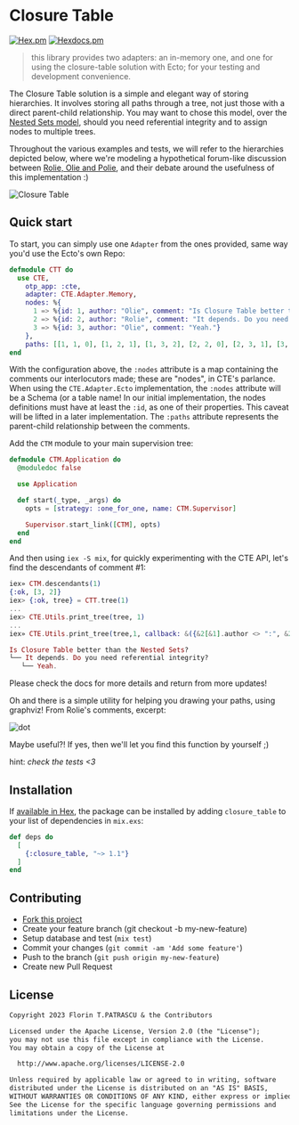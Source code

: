 # Closure Table

[![Hex.pm](https://img.shields.io/hexpm/dt/closure_table.svg?maxAge=2592000)](https://hex.pm/packages/closure_table)
[![Hexdocs.pm](https://img.shields.io/badge/api-hexdocs-brightgreen.svg)](https://hexdocs.pm/closure_table)

> this library provides two adapters: an in-memory one, and one for using the closure-table solution with Ecto; for your testing and development convenience.

The Closure Table solution is a simple and elegant way of storing hierarchies. It involves storing all paths through a tree, not just those with a direct parent-child relationship. You may want to chose this model, over the [Nested Sets model](https://en.wikipedia.org/wiki/Nested_set_model), should you need referential integrity and to assign nodes to multiple trees.

Throughout the various examples and tests, we will refer to the hierarchies depicted below, where we're modeling a hypothetical forum-like discussion between [Rolie, Olie and Polie](https://www.youtube.com/watch?v=LTkmaE_QWMQ), and their debate around the usefulness of this implementation :)

![Closure Table](assets/closure_table.png)

## Quick start

To start, you can simply use one `Adapter` from the ones provided, same way you'd use the Ecto's own Repo:

```elixir
defmodule CTT do
  use CTE,
    otp_app: :cte,
    adapter: CTE.Adapter.Memory,
    nodes: %{
      1 => %{id: 1, author: "Olie", comment: "Is Closure Table better than the Nested Sets?"},
      2 => %{id: 2, author: "Rolie", comment: "It depends. Do you need referential integrity?"},
      3 => %{id: 3, author: "Olie", comment: "Yeah."}
    },
    paths: [[1, 1, 0], [1, 2, 1], [1, 3, 2], [2, 2, 0], [2, 3, 1], [3, 3, 0]]
end
```

With the configuration above, the `:nodes` attribute is a map containing the comments our interlocutors made; these are "nodes", in CTE's parlance. When using the `CTE.Adapter.Ecto` implementation, the `:nodes` attribute will be a Schema (or a table name! In our initial implementation, the nodes definitions must have at least the `:id`, as one of their properties. This caveat will be lifted in a later implementation. The `:paths` attribute represents the parent-child relationship between the comments.

Add the `CTM` module to your main supervision tree:

```elixir
defmodule CTM.Application do
  @moduledoc false

  use Application

  def start(_type, _args) do
    opts = [strategy: :one_for_one, name: CTM.Supervisor]

    Supervisor.start_link([CTM], opts)
  end
end
```

And then using `iex -S mix`, for quickly experimenting with the CTE API, let's find the descendants of comment #1:

```elixir
iex» CTM.descendants(1)
{:ok, [3, 2]}
iex> {:ok, tree} = CTT.tree(1)
...
iex> CTE.Utils.print_tree(tree, 1)
...
iex» CTE.Utils.print_tree(tree,1, callback: &({&2[&1].author <> ":", &2[&1].comment}))

Is Closure Table better than the Nested Sets?
└── It depends. Do you need referential integrity?
   └── Yeah.

```

Please check the docs for more details and return from more updates!

Oh and there is a simple utility for helping you drawing your paths, using graphviz! From Rolie's comments, excerpt:

![dot](assets/dot.dot.dot.png)

Maybe useful?! If yes, then we'll let you find this function by yourself ;)

hint: _check the tests <3_

## Installation

If [available in Hex](https://hex.pm/packages/closure_table), the package can be installed
by adding `closure_table` to your list of dependencies in `mix.exs`:

```elixir
def deps do
  [
    {:closure_table, "~> 1.1"}
  ]
end
```

## Contributing

- [Fork this project](https://github.com/florinpatrascu/closure_table/fork)
- Create your feature branch (git checkout -b my-new-feature)
- Setup database and test (`mix test`)
- Commit your changes (`git commit -am 'Add some feature'`)
- Push to the branch (`git push origin my-new-feature`)
- Create new Pull Request

## License

```txt
Copyright 2023 Florin T.PATRASCU & the Contributors

Licensed under the Apache License, Version 2.0 (the "License");
you may not use this file except in compliance with the License.
You may obtain a copy of the License at

  http://www.apache.org/licenses/LICENSE-2.0

Unless required by applicable law or agreed to in writing, software
distributed under the License is distributed on an "AS IS" BASIS,
WITHOUT WARRANTIES OR CONDITIONS OF ANY KIND, either express or implied.
See the License for the specific language governing permissions and
limitations under the License.
```
